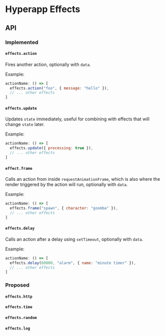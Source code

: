 # Hyperapp Effects

## API

### Implemented

#### `effects.action`

Fires another action, optionally with `data`.

Example:

```js
actionName: () => [
  effects.action("foo", { message: "hello" }),
  // ... other effects
]
```

#### `effects.update`

Updates `state` immediately, useful for combining with effects that will change `state` later.

Example:

```js
actionName: () => [
  effects.update({ processing: true }),
  // ... other effects
]
```

#### `effect.frame`

Calls an action from inside `requestAnimationFrame`, which is also where the render triggered by the action will run, optionally with `data`.

Example:

```js
actionName: () => [
  effects.frame("spawn", { character: "goomba" }),
  // ... other effects
]
```

#### `effects.delay`

Calls an action after a delay using `setTimeout`, optionally with `data`.

Example:

```js
actionName: () => [
  effects.delay(60000, "alarm", { name: "minute timer" }),
  // ... other effects
]
```

### Proposed

#### `effects.http`

#### `effects.time`

#### `effects.random`

#### `effects.log`